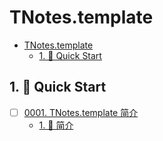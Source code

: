 # TNotes.template

<!-- region:toc -->
- [TNotes.template](#tnotestemplate)
  - [1. 🚀 Quick Start](#1--quick-start)
<!-- endregion:toc -->

## 1. 🚀 Quick Start

- [ ] [0001. TNotes.template 简介](https://github.com/Tdahuyou/TNotes.template/tree/main/notes/0001.%20TNotes.template%20%E7%AE%80%E4%BB%8B/README.md) <!-- [locale](./notes/0001.%20TNotes.template%20%E7%AE%80%E4%BB%8B/README.md) -->  
  - [1. 📒 简介](https://github.com/Tdahuyou/TNotes.template/tree/main/notes/0001.%20TNotes.template%20%E7%AE%80%E4%BB%8B/README.md#1--简介)
  

